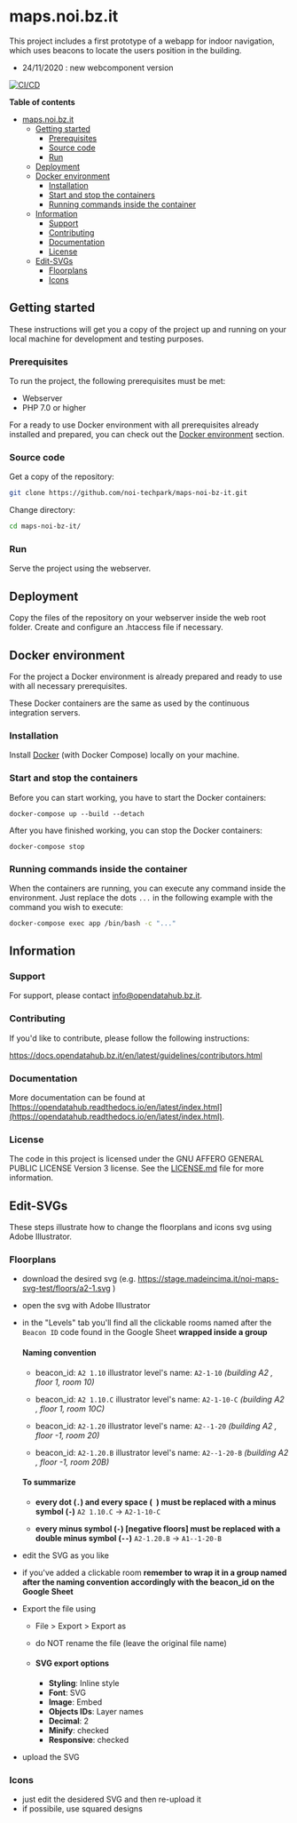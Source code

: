 # maps.noi.bz.it
This project includes a first prototype of a webapp for indoor navigation, which uses beacons to locate the users position in the building.

* 24/11/2020 : new webcomponent version

[![CI/CD](https://github.com/noi-techpark/it.bz.noi.maps/actions/workflows/main.yml/badge.svg)](https://github.com/noi-techpark/it.bz.noi.maps/actions/workflows/main.yml)

**Table of contents**

- [maps.noi.bz.it](#mapsnoibzit)
  - [Getting started](#getting-started)
    - [Prerequisites](#prerequisites)
    - [Source code](#source-code)
    - [Run](#run)
  - [Deployment](#deployment)
  - [Docker environment](#docker-environment)
    - [Installation](#installation)
    - [Start and stop the containers](#start-and-stop-the-containers)
    - [Running commands inside the container](#running-commands-inside-the-container)
  - [Information](#information)
    - [Support](#support)
    - [Contributing](#contributing)
    - [Documentation](#documentation)
    - [License](#license)
  - [Edit-SVGs](#edit-svgs)
    - [Floorplans](#floorplans)
    - [Icons](#icons)

## Getting started

These instructions will get you a copy of the project up and running
on your local machine for development and testing purposes.

### Prerequisites

To run the project, the following prerequisites must be met:

- Webserver
- PHP 7.0 or higher

For a ready to use Docker environment with all prerequisites already installed and prepared, you can check out the [Docker environment](#docker-environment) section.

### Source code

Get a copy of the repository:

```bash
git clone https://github.com/noi-techpark/maps-noi-bz-it.git
```

Change directory:

```bash
cd maps-noi-bz-it/
```

### Run

Serve the project using the webserver.

## Deployment

Copy the files of the repository on your webserver inside the web root folder. Create and configure an .htaccess file if necessary.

## Docker environment

For the project a Docker environment is already prepared and ready to use with all necessary prerequisites.

These Docker containers are the same as used by the continuous integration servers.

### Installation

Install [Docker](https://docs.docker.com/install/) (with Docker Compose) locally on your machine.

### Start and stop the containers

Before you can start working, you have to start the Docker containers:

```
docker-compose up --build --detach
```

After you have finished working, you can stop the Docker containers:

```
docker-compose stop
```

### Running commands inside the container

When the containers are running, you can execute any command inside the environment. Just replace the dots `...` in the following example with the command you wish to execute:

```bash
docker-compose exec app /bin/bash -c "..."
```

## Information

### Support

For support, please contact [info@opendatahub.bz.it](mailto:info@opendatahub.bz.it).

### Contributing

If you'd like to contribute, please follow the following instructions:

https://docs.opendatahub.bz.it/en/latest/guidelines/contributors.html

### Documentation

More documentation can be found at [https://opendatahub.readthedocs.io/en/latest/index.html](https://opendatahub.readthedocs.io/en/latest/index.html).

### License

The code in this project is licensed under the GNU AFFERO GENERAL PUBLIC LICENSE Version 3 license. See the [LICENSE.md](LICENSE.md) file for more information.


## Edit-SVGs

These steps illustrate how to change the floorplans and icons svg using Adobe Illustrator.

### Floorplans

* download the desired svg (e.g. https://stage.madeincima.it/noi-maps-svg-test/floors/a2-1.svg )
* open the svg with Adobe Illustrator
* in the "Levels" tab you'll find all the clickable rooms named after the `Beacon ID` code found in the Google Sheet **wrapped inside a group**
    
    #### Naming convention
    * beacon_id: `A2 1.10`
    illustrator level's name: `A2-1-10` *(building A2 , floor 1, room 10)*

    * beacon_id: `A2 1.10.C`
    illustrator level's name: `A2-1-10-C` *(building A2 , floor 1, room 10C)*
    
    * beacon_id: `A2-1.20`
    illustrator level's name: `A2--1-20` *(building A2 , floor -1, room 20)*
    
    * beacon_id: `A2-1.20.B`
    illustrator level's name: `A2--1-20-B` *(building A2 , floor -1, room 20B)*
    
    #### To summarize
    
    * **every dot (`.`) and every space (` `) must be replaced with a minus symbol (`-`)**
    `A2 1.10.C` -> `A2-1-10-C`
    
    * **every minus symbol (`-`) [negative floors] must be replaced with a double minus symbol (`--`)**
    `A2-1.20.B` -> `A1--1-20-B`
    
* edit the SVG as you like
* if you've added a clickable room **remember to wrap it in a group named after the naming convention accordingly with the beacon_id on the Google Sheet**
* Export the file using
    * File > Export > Export as
    * do NOT rename the file (leave the original file name)

    * #### SVG export options
        * **Styling**: Inline style
        * **Font**: SVG
        * **Image**: Embed
        * **Objects IDs**: Layer names
        * **Decimal**: 2
        * **Minify**: checked
        * **Responsive**: checked
* upload the SVG

### Icons
* just edit the desidered SVG and then re-upload it
* if possibile, use squared designs
